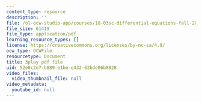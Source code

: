 ```yaml
---
content_type: resource
description: ''
file: /ol-ocw-studio-app/courses/18-03sc-differential-equations-fall-2011/52e0c2e7b889e1bee43262bde06b8828_sZ2qulI6GEk.pdf
file_size: 61419
file_type: application/pdf
learning_resource_types: []
license: https://creativecommons.org/licenses/by-nc-sa/4.0/
ocw_type: OCWFile
resourcetype: Document
title: 3play pdf file
uid: 52e0c2e7-b889-e1be-e432-62bde06b8828
video_files:
  video_thumbnail_file: null
video_metadata:
  youtube_id: null
---
```


